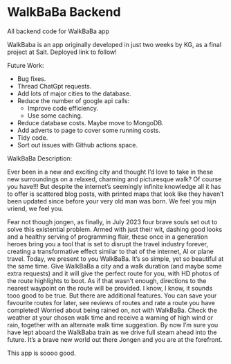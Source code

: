 # WalkBaBa Backend

All backend code for WalkBaBa app

WalkBaba is an app originally developed in just two weeks by KG, as a final project at Salt. Deployed link to follow!


Future Work:

- Bug fixes.
- Thread ChatGpt requests.
- Add lots of major cities to the database.
- Reduce the number of google api calls:
  - Improve code efficiency.
  - Use some caching.
- Reduce database costs. Maybe move to MongoDB.
- Add adverts to page to cover some running costs.
- Tidy code.
- Sort out issues with Github actions space.

WalkBaBa Description:

Ever been in a new and exciting city and thought I’d love to take in these new surroundings on a relaxed, charming and picturesque walk? Of course you have!!! But despite the internet’s seemingly infinite knowledge all it has to offer is scattered blog posts, with printed maps that look like they haven’t been updated since before your very old man was born. We feel you mijn vriend, we feel you.


Fear not though jongen, as finally, in July 2023 four brave souls set out to solve this existential problem. Armed with just their wit, dashing good looks and a healthy serving of programming flair, these once in a generation heroes bring you a tool that is set to disrupt the travel industry forever, creating a transformative effect similar to that of the internet, AI or plane travel. Today, we present to you WalkBaBa. It’s so simple, yet so beautiful at the same time. Give WalkBaBa a city and a walk duration (and maybe some extra requests) and it will give the perfect route for you, with HD photos of the route highlights to boot. As if that wasn’t enough, directions to the nearest waypoint on the route will be provided. I know, I know, it sounds tooo good to be true. But there are additional features. You can save your favourite routes for later, see reviews of routes and rate a route you have completed! Worried about being rained on, not with WalkBaBa. Check the weather at your chosen walk time and receive a warning of high wind or rain, together with an alternate walk time suggestion. By now I’m sure you have lept aboard the WalkBaba train as we drive full steam ahead into the future. It’s a brave new world out there Jongen and you are at the forefront. 

This app is soooo good.
